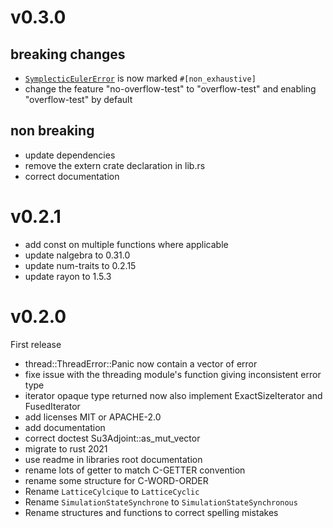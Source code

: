 
# v0.3.0

## breaking changes
- [`SymplecticEulerError`](https://abouttefeux.github.io/lattice-qcd-rs/lattice_qcd_rs/integrator/symplectic_euler/enum.SymplecticEulerError.html) is now marked `#[non_exhaustive]`
- change the feature "no-overflow-test" to "overflow-test" and enabling "overflow-test" by default

## non breaking
- update dependencies
- remove the extern crate declaration in lib.rs
- correct documentation

# v0.2.1

- add const on multiple functions where applicable
- update nalgebra to 0.31.0
- update num-traits to 0.2.15
- update rayon to 1.5.3
 

# v0.2.0

First release

- thread::ThreadError::Panic now contain a vector of error
- fixe issue with the threading module's function giving inconsistent error type
- iterator opaque type returned now also implement ExactSizeIterator and FusedIterator
- add licenses MIT or APACHE-2.0
- add documentation
- correct doctest Su3Adjoint::as_mut_vector
- migrate to rust 2021
- use readme in libraries root documentation
- rename lots of getter to match C-GETTER convention
- rename some structure for C-WORD-ORDER
- Rename `LatticeCylcique` to `LatticeCyclic`
- Rename `SimulationStateSynchrone` to `SimulationStateSynchronous`
- Rename structures and functions to correct spelling mistakes